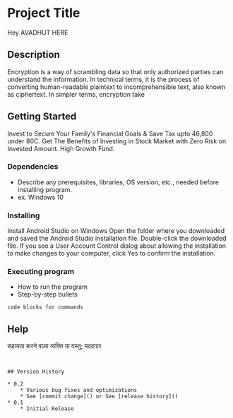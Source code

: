 # Project Title

Hey AVADHUT HERE

## Description

Encryption is a way of scrambling data so that only authorized parties can understand the information. In technical terms, it is the process of converting human-readable plaintext to incomprehensible text, also known as ciphertext. In simpler terms, encryption take

## Getting Started

Invest to Secure Your Family's Financial Goals & Save Tax upto 46,800 under 80C. Get The Benefits of Investing in Stock Market with Zero Risk on Invested Amount. High Growth Fund.
### Dependencies

* Describe any prerequisites, libraries, OS version, etc., needed before installing program.
* ex. Windows 10

### Installing

Install Android Studio on Windows
Open the folder where you downloaded and saved the Android Studio installation file.
Double-click the downloaded file.
If you see a User Account Control dialog about allowing the installation to make changes to your computer, click Yes to confirm the installation.


### Executing program

* How to run the program
* Step-by-step bullets
```
code blocks for commands
```

## Help

 
सहायता करने वाला व्‍यक्ति या वस्‍तु; मददगार
```


## Version History

* 0.2
    * Various bug fixes and optimizations
    * See [commit change]() or See [release history]()
* 0.1
    * Initial Release



